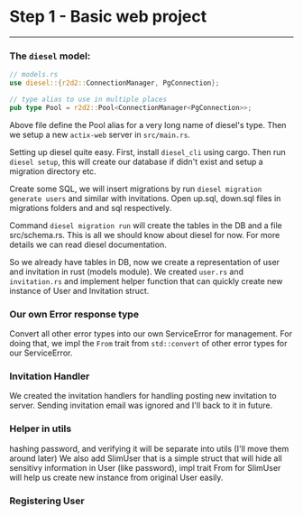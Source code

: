 # Step 1 - Basic web project
-----

### The `diesel` model:

```rust
// models.rs
use diesel::{r2d2::ConnectionManager, PgConnection};

// type alias to use in multiple places
pub type Pool = r2d2::Pool<ConnectionManager<PgConnection>>;
```

Above file define the Pool alias for a very long name of diesel's type.
Then we setup a new `actix-web` server in `src/main.rs`.

Setting up diesel quite easy. First, install `diesel_cli` using cargo.
Then run `diesel setup`, this will create our database if didn't exist
and setup a migration directory etc.

Create some SQL, we will insert migrations by run `diesel migration generate users`
and similar with invitations. Open up.sql, down.sql files in migrations folders and
and sql respectively.

Command `diesel migration run` will create the tables in the DB and a file src/schema.rs.
This is all we should know about diesel for now. For more details we can
read diesel documentation.

So we already have tables in DB, now we create a representation of user and invitation
in rust (models module). We created `user.rs` and `invitation.rs` and implement helper
function that can quickly create new instance of User and Invitation struct.

### Our own Error response type
Convert all other error types into our own ServiceError for management. For doing that,
we impl the `From` trait from `std::convert` of other error types for our ServiceError.

### Invitation Handler
We created the invitation handlers for handling posting new invitation to server.
Sending invitation email was ignored and I'll back to it in future.

### Helper in utils
hashing password, and verifying it will be separate into utils (I'll move them around later)
We also add SlimUser that is a simple struct that will hide all sensitivy information
in User (like password), impl trait From<User> for SlimUser will help us create new instance
from original User easily.

### Registering User

